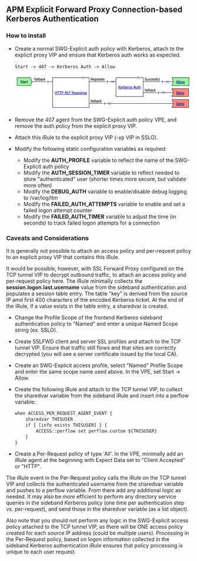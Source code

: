 ## APM Explicit Forward Proxy Connection-based Kerberos Authentication

### How to install
- Create a normal SWG-Explicit auth policy with Kerberos, attach to the explicit proxy VIP and ensure that Kerberos auth works as expected.

  `Start -> 407 -> Kerberos Auth -> Allow`
  
  ![APM Kerberos VPE](../images/apm-kerberos-vpe1.png)

- Remove the 407 agent from the SWG-Explicit auth policy VPE, and remove the auth policy from the explicit proxy VIP.

- Attach this iRule to the explicit proxy VIP (-xp VIP in SSLO).

- Modify the following static configuration variables as required:
  - Modify the **AUTH_PROFILE** variable to reflect the name of the SWG-Explicit auth policy
  - Modify the **AUTH_SESSION_TIMER** variable to reflect needed to store "authenticated" user (shorter times more secure, but validate more often)
  - Modify the **DEBUG_AUTH** variable to enable/disable debug logging to /var/log/ltm
  - Modify the **FAILED_AUTH_ATTEMPTS** variable to enable and set a failed logon attempt counter
  - Modify the **FAILED_AUTH_TIMER** variable to adjust the time (in seconds) to track failed logon attempts for a connection

### Caveats and Considerations
It is generally not possible to attach an access policy and per-request policy to an explicit proxy VIP that contains this iRule. 

It would be possible, however, with SSL Forward Proxy configured on the TCP tunnel VIP to decrypt outbound traffic, to attach an access policy and per-request policy here. The iRule minimally collects the **session.logon.last.username** value from the sideband authentication and populates a session table entry. The table "key" is derived from the source IP amd first 400 characters of the encoded Kerberos ticket. At the end of the iRule, if a value exists in the table entry, a sharedvar is created. 

- Change the Profile Scope of the frontend Kerberos sideband authentication policy to "Named" and enter a unique Named Scope string (ex. SSLO).
- Create SSLFWD client and server SSL profiles and attach to the TCP tunnel VIP. Ensure that traffic still flows and that sites are correctly decrypted (you will see a server certificate issued by the local CA).
- Create an SWG-Explicit access profile, select "Named" Profile Scope and enter the same scope name used above. In the VPE, set Start -> Allow.
- Create the following iRule and attach to the TCP tunnel VIP, to collect the sharedvar variable from the sideband iRule and insert into a perflow variable:

      when ACCESS_PER_REQUEST_AGENT_EVENT {
          sharedvar THISUSER
          if { [info exists THISUSER] } {
              ACCESS::perflow set perflow.custom ${THISUSER}
          }
      }

- Create a Per-Request policy of type 'All'. In the VPE, minimally add an iRule agent at the beginning with Expect Data set to "Client Accepted" or "HTTP". 

The iRule event in the Per-Request policy calls the iRule on the TCP tunnel VIP and collects the authenticated username from the sharedvar variable and pushes to a perflow variable. From there add any additional logic as needed. It may also be *more* efficient to perform any directory service queries in the sideband Kerberos policy (one time per authentication step vs. per-request), and send those in the sharedvar variable (as a list object).

Also note that you should not perform any logic in the SWG-Explicit access policy attached to the TCP tunnel VIP, as there will be ONE access policy created for each source IP address (could be multiple users). Processing in the Per-Request policy, based on logon information collected in the sideband Kerberos authentication iRule ensures that policy processing is unique to each user request.

